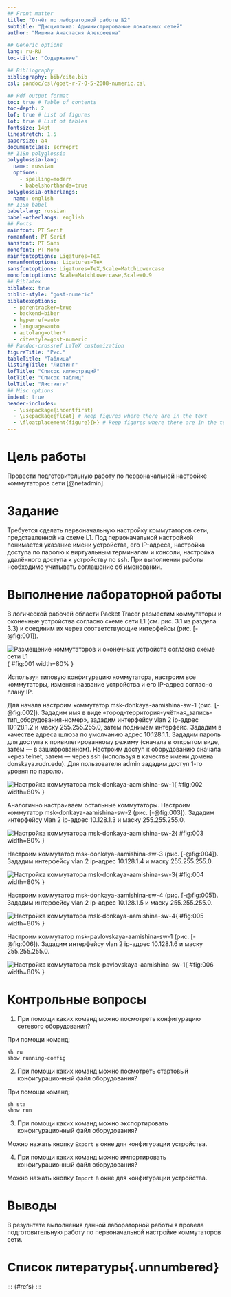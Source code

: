 ```yaml
---
## Front matter
title: "Отчёт по лабораторной работе №2"
subtitle: "Дисциплина: Администрирование локальных сетей"
author: "Мишина Анастасия Алексеевна"

## Generic options
lang: ru-RU
toc-title: "Содержание"

## Bibliography
bibliography: bib/cite.bib
csl: pandoc/csl/gost-r-7-0-5-2008-numeric.csl

## Pdf output format
toc: true # Table of contents
toc-depth: 2
lof: true # List of figures
lot: true # List of tables
fontsize: 14pt
linestretch: 1.5
papersize: a4
documentclass: scrreprt
## I18n polyglossia
polyglossia-lang:
  name: russian
  options:
	- spelling=modern
	- babelshorthands=true
polyglossia-otherlangs:
  name: english
## I18n babel
babel-lang: russian
babel-otherlangs: english
## Fonts
mainfont: PT Serif
romanfont: PT Serif
sansfont: PT Sans
monofont: PT Mono
mainfontoptions: Ligatures=TeX
romanfontoptions: Ligatures=TeX
sansfontoptions: Ligatures=TeX,Scale=MatchLowercase
monofontoptions: Scale=MatchLowercase,Scale=0.9
## Biblatex
biblatex: true
biblio-style: "gost-numeric"
biblatexoptions:
  - parentracker=true
  - backend=biber
  - hyperref=auto
  - language=auto
  - autolang=other*
  - citestyle=gost-numeric
## Pandoc-crossref LaTeX customization
figureTitle: "Рис."
tableTitle: "Таблица"
listingTitle: "Листинг"
lofTitle: "Список иллюстраций"
lotTitle: "Список таблиц"
lolTitle: "Листинги"
## Misc options
indent: true
header-includes:
  - \usepackage{indentfirst}
  - \usepackage{float} # keep figures where there are in the text
  - \floatplacement{figure}{H} # keep figures where there are in the text
---
```


# Цель работы

Провести подготовительную работу по первоначальной настройке коммутаторов сети [@netadmin].

# Задание

Требуется сделать первоначальную настройку коммутаторов сети, представленной на схеме L1. Под первоначальной настройкой понимается указание имени устройства, его IP-адреса, настройка доступа по паролю к виртуальным терминалам и консоли, настройка удалённого доступа к устройству по ssh. При выполнении работы необходимо учитывать соглашение об именовании.

# Выполнение лабораторной работы

В логической рабочей области Packet Tracer разместим коммутаторы и оконечные устройства согласно схеме сети L1 (см. рис. 3.1 из раздела 3.3) и соединим их через соответствующие интерфейсы (рис. [-@fig:001]).

![Размещение коммутаторов и оконечных устройств согласно схеме сети L1](image/1.png){ #fig:001 width=80% }

Используя типовую конфигурацию коммутатора, настроим все коммутаторы, изменяя название устройства и его IP-адрес согласно плану IP.

Для начала настроим коммутатор msk-donkaya-aamishina-sw-1 (рис. [-@fig:002]). Зададим имя в виде «город-территория-учётная_запись-тип_оборудования-номер», зададим интерфейсу vlan 2 ip-адрес 10.128.1.2 и маску 255.255.255.0, затем поднимем интерфейс. Зададим в качестве адреса шлюза по умолчанию адрес 10.128.1.1. Зададим пароль для доступа к привилегированному режиму (сначала в открытом виде, затем — в зашифрованном). Настроим доступ к оборудованию сначала через telnet, затем — через ssh (используя в качестве имени домена donskaya.rudn.edu). Для пользователя admin зададим доступ 1-го уровня по паролю.

![Настройка коммутатора msk-donkaya-aamishina-sw-1](image/2.png){ #fig:002 width=80% }

Аналогично настраиваем остальные коммутаторы. Настроим коммутатор msk-donkaya-aamishina-sw-2 (рис. [-@fig:003]). Зададим интерфейсу vlan 2 ip-адрес 10.128.1.3 и маску 255.255.255.0.

![Настройка коммутатора msk-donkaya-aamishina-sw-2](image/3.png){ #fig:003 width=80% }

Настроим коммутатор msk-donkaya-aamishina-sw-3 (рис. [-@fig:004]). Зададим интерфейсу vlan 2 ip-адрес 10.128.1.4 и маску 255.255.255.0.

![Настройка коммутатора msk-donkaya-aamishina-sw-3](image/4.png){ #fig:004 width=80% }

Настроим коммутатор msk-donkaya-aamishina-sw-4 (рис. [-@fig:005]). Зададим интерфейсу vlan 2 ip-адрес 10.128.1.5 и маску 255.255.255.0.

![Настройка коммутатора msk-donkaya-aamishina-sw-4](image/5.png){ #fig:005 width=80% }

Настроим коммутатор msk-pavlovskaya-aamishina-sw-1 (рис. [-@fig:006]). Зададим интерфейсу vlan 2 ip-адрес 10.128.1.6 и маску 255.255.255.0.

![Настройка коммутатора msk-pavlovskaya-aamishina-sw-1](image/6.png){ #fig:006 width=80% }

# Контрольные вопросы

1. При помощи каких команд можно посмотреть конфигурацию сетевого оборудования?

При помощи команд:

```
sh ru
show running-config
```

2. При помощи каких команд можно посмотреть стартовый конфигурационный файл оборудования?

При помощи команд:

```
sh sta
show run
```

3. При помощи каких команд можно экспортировать конфигурационный файл оборудования?

Можно нажать кнопку `Export`  в окне для конфигурации устройства.

4. При помощи каких команд можно импортировать конфигурационный файл оборудования?

Можно нажать кнопку `Import`  в окне для конфигурации устройства.

# Выводы

В результате выполнения данной лабораторной работы я провела подготовительную работу по первоначальной настройке коммутаторов сети.

# Список литературы{.unnumbered}

::: {#refs}
:::